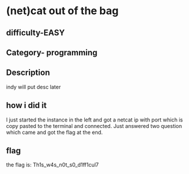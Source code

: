 # (net)cat out of the bag
## difficulty-EASY
## Category- programming
## Description
indy will put desc later
## how i did it
I just started the instance in the left and got a netcat ip with port which is copy pasted to the terminal and connected. Just answered two question which came and got the flag at the end.
## flag
the flag is: Th1s_w4s_n0t_s0_d1ff1cul7 
